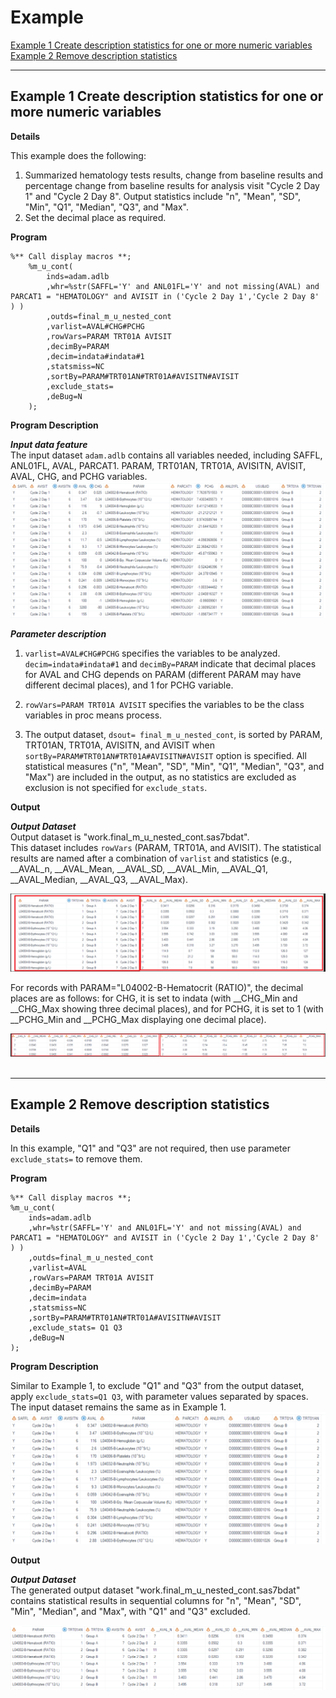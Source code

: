 # Example

[Example 1 Create description statistics for one or more numeric variables](#example-1-create-description-statistics-for-one-or-more-numeric-variables)<br>
[Example 2 Remove description statistics](#example-2-remove-description-statistics)<br>

---

## Example 1 Create description statistics for one or more numeric variables

**Details**<br>

This example does the following:<br>
1. Summarized hematology tests results, change from baseline results and percentage change from baseline results for analysis visit "Cycle 2 Day 1" and "Cycle 2 Day 8". Output statistics include "n", "Mean", "SD", "Min", "Q1", "Median", "Q3", and "Max".<br>
2. Set the decimal place as required.<br>

**Program**

```sas
%** Call display macros **;
	%m_u_cont(
		inds=adam.adlb
		,whr=%str(SAFFL='Y' and ANL01FL='Y' and not missing(AVAL) and PARCAT1 = "HEMATOLOGY" and AVISIT in ('Cycle 2 Day 1','Cycle 2 Day 8' ) ) 
		,outds=final_m_u_nested_cont
		,varlist=AVAL#CHG#PCHG
		,rowVars=PARAM TRT01A AVISIT 
		,decimBy=PARAM
		,decim=indata#indata#1
	    ,statsmiss=NC
		,sortBy=PARAM#TRT01AN#TRT01A#AVISITN#AVISIT
		,exclude_stats= 
		,deBug=N
	);
```
**Program Description**<br>

***Input data feature***<br> 
The input dataset `adam.adlb` contains all variables needed, including SAFFL, ANL01FL, AVAL, PARCAT1. PARAM, TRT01AN, TRT01A, AVISITN, AVISIT, AVAL, CHG, and PCHG variables. <br>
![Input1](input1.png)

***Parameter description***<br>
1. `varlist=AVAL#CHG#PCHG` specifies the variables to be analyzed. <br> 
`decim=indata#indata#1` and `decimBy=PARAM` indicate that decimal places for AVAL and CHG depends on PARAM (different PARAM may have different decimal places), and 1 for PCHG variable. <br>

2. `rowVars=PARAM TRT01A AVISIT` specifies the variables to be the class variables in proc means process. <br> 

3. The output dataset, `dsout= final_m_u_nested_cont`, is sorted by PARAM, TRT01AN, TRT01A, AVISITN, and AVISIT when `sortBy=PARAM#TRT01AN#TRT01A#AVISITN#AVISIT` option is specified. All statistical measures ("n", "Mean", "SD", "Min", "Q1", "Median", "Q3", and "Max") are included in the output, as no statistics are excluded as exclusion is not specified for `exclude_stats`.<br>

**Output**<br>

***Output Dataset***<br>
Output dataset is "work.final_m_u_nested_cont.sas7bdat".<br>
This dataset includes `rowVars` (PARAM, TRT01A, and AVISIT). The statistical results are named after a combination of `varlist` and statistics (e.g., &#95;&#95;AVAL&#95;n, &#95;&#95;AVAL&#95;Mean, &#95;&#95;AVAL&#95;SD, &#95;&#95;AVAL&#95;Min, &#95;&#95;AVAL_Q1, &#95;&#95;AVAL_Median, &#95;&#95;AVAL_Q3, &#95;&#95;AVAL_Max).<br>

![Output1.1](output1.1.png)<br>

For records with PARAM="L04002-B-Hematocrit (RATIO)", the decimal places are as follows: for CHG, it is set to indata (with &#95;&#95;CHG_Min and &#95;&#95;CHG_Max showing three decimal places), and for PCHG, it is set to 1 (with &#95;&#95;PCHG&#95;Min and &#95;&#95;PCHG&#95;Max displaying one decimal place).

![Output1.2](output1.2.png) <br>
<br>

---

## Example 2 Remove description statistics

**Details**<br>

In this example, "Q1" and "Q3" are not required, then use parameter `exclude_stats=` to remove them.

**Program**

```sas
%** Call display macros **;
%m_u_cont(
	inds=adam.adlb
	,whr=%str(SAFFL='Y' and ANL01FL='Y' and not missing(AVAL) and PARCAT1 = "HEMATOLOGY" and AVISIT in ('Cycle 2 Day 1','Cycle 2 Day 8' ) ) 
	,outds=final_m_u_nested_cont
	,varlist=AVAL
	,rowVars=PARAM TRT01A AVISIT 
	,decimBy=PARAM
	,decim=indata
	,statsmiss=NC
	,sortBy=PARAM#TRT01AN#TRT01A#AVISITN#AVISIT
	,exclude_stats= Q1 Q3
	,deBug=N
);
```

**Program Description**<br>

Similar to Example 1, to exclude "Q1" and "Q3" from the output dataset, apply `exclude_stats=Q1 Q3`, with parameter values separated by spaces. The input dataset remains the same as in Example 1.
![Input2](input2.png) <br>

**Output**<br>

***Output Dataset***<br>
The generated output dataset "work.final_m_u_nested_cont.sas7bdat" contains statistical results in sequential columns for "n", "Mean", "SD", "Min", "Median", and "Max", with "Q1" and "Q3" excluded.

![Output2](output2.png) <br>

